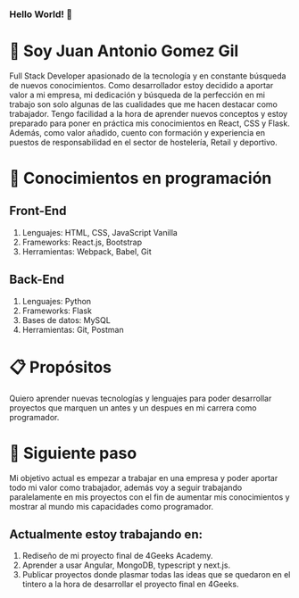 ### Hello World! 👋
<h1> 🧍 Soy Juan Antonio Gomez Gil</h1>
<p>Full Stack Developer apasionado de la tecnología y en constante búsqueda de nuevos conocimientos. Como desarrollador estoy decidido a aportar valor a mi empresa, mi dedicación y búsqueda de la perfección en mi trabajo son solo algunas de las cualidades que me hacen destacar como trabajador. Tengo facilidad a la hora de aprender nuevos conceptos y estoy preparado para poner en práctica mis conocimientos en React, CSS y Flask. Además, como valor añadido, cuento con formación y experiencia en puestos de responsabilidad en el sector de hostelería, Retail y deportivo.</p>

<h1>🧠 Conocimientos en programación</h1>
<h2>Front-End</h2>
<ol>
<li>Lenguajes: HTML, CSS, JavaScript Vanilla
  </li>
  <li>Frameworks: React.js, Bootstrap
  </li>
  <li>Herramientas: Webpack, Babel, Git
  </li>
</ol> 
<h2>Back-End</h2>
<ol>
<li>Lenguajes: Python
  </li>
  <li>Frameworks: Flask
  </li>
  <li>Bases de datos: MySQL
  </li>
  <li>Herramientas: Git, Postman
  </li>
</ol> 
<h1>📋 Propósitos </h1>
<p>Quiero aprender nuevas tecnologías y lenguajes para poder desarrollar proyectos que marquen un antes y un despues en mi carrera como programador.</p>
<h1>💭 Siguiente paso</h1>
<p>Mi objetivo actual es empezar a trabajar en una empresa y poder aportar todo mi valor como trabajador, además voy a seguir trabajando paralelamente en mis proyectos con el fin de aumentar mis conocimientos y mostrar al mundo mis capacidades como programador.</p>
<h2>Actualmente estoy trabajando en:</h2>
<ol>
  <li>Rediseño de mi proyecto final de 4Geeks Academy.</li>
  <li>Aprender a usar Angular, MongoDB, typescript y next.js.</li>
  <li>Publicar proyectos donde plasmar todas las ideas que se quedaron en el tintero a la hora de desarrollar el proyecto final en 4Geeks.</li>
</ol>


